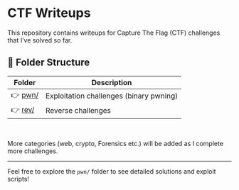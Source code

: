 ﻿# CTF Writeups

This repository contains writeups for Capture The Flag (CTF) challenges that I’ve solved so far.

## 📂 Folder Structure

| Folder           | Description                             |
| ---------------- | --------------------------------------- |
| 👉 [pwn/](./pwn/) | Exploitation challenges (binary pwning) |
| 👉 [rev/](./rev/) | Reverse challenges                      |


<br>

More categories (web, crypto, Forensics etc.) will be added as I complete more challenges.

---

Feel free to explore the `pwn/` folder to see detailed solutions and exploit scripts!
